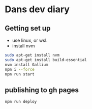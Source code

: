 # Dans dev diary

## Getting set up

- use linux, or wsl.
- install nvm

```bash
sudo apt-get install nvm
sudo apt-get install build-essential
nvm install Gallium
npm i --force
npm run start
```

## publishing to gh pages

```bash
npm run deploy
```
